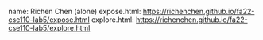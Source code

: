name: Richen Chen (alone)
expose.html: https://richenchen.github.io/fa22-cse110-lab5/expose.html
explore.html: https://richenchen.github.io/fa22-cse110-lab5/explore.html

